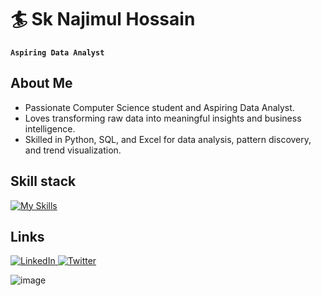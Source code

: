 # 🏄 Sk Najimul Hossain
**`Aspiring Data Analyst`** 

## About Me
- Passionate Computer Science student and Aspiring Data Analyst.
- Loves transforming raw data into meaningful insights and business intelligence.
- Skilled in Python, SQL, and Excel for data analysis, pattern discovery, and trend visualization.


## Skill stack
<!-- Skill icons provided by skill-icons. Full icon list and names:
     https://github.com/tandpfun/skill-icons?tab=readme-ov-file#icons-list -->
[![My Skills](https://skillicons.dev/icons?i=python,html,css,git,github,&theme=light)](https://skillicons.dev)


## Links
 <a href="www.linkedin.com/in/sk-najimul-hossain-693b5638b" target="Blank">
  <img src="https://skillicons.dev/icons?i=linkedin" alt="LinkedIn" />
</a>
<a href="X" target="blank">
  <img src="https://skillicons.dev/icons?i=twitter" alt="Twitter" />
</a>

<!-- Optional: fun GIF. Consider replacing with contribution streak or removing for a tighter, more professional finish. -->
![image](https://media.giphy.com/media/v1.Y2lkPTc5MGI3NjExdXh2ZzdlYWZndHl2dWcyb2RveHlpYzhsand5YmRmaHRwdXhlcGZhZyZlcD12MV9naWZzX3RyZW5kaW5nJmN0PWc/l3q2wJsC23ikJg9xe/giphy.gif)
